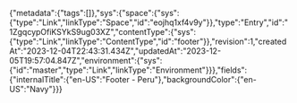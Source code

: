 {"metadata":{"tags":[]},"sys":{"space":{"sys":{"type":"Link","linkType":"Space","id":"eojhq1xf4v9y"}},"type":"Entry","id":"1ZgqcypOfiKSYkS9ug03XZ","contentType":{"sys":{"type":"Link","linkType":"ContentType","id":"footer"}},"revision":1,"createdAt":"2023-12-04T22:43:31.434Z","updatedAt":"2023-12-05T19:57:04.847Z","environment":{"sys":{"id":"master","type":"Link","linkType":"Environment"}}},"fields":{"internalTitle":{"en-US":"Footer - Peru"},"backgroundColor":{"en-US":"Navy"}}}